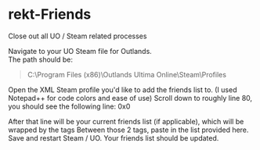 # rekt-Friends
Close out all UO / Steam related processes

Navigate to your UO Steam file for Outlands.  
The path should be:
> C:\Program Files (x86)\Outlands Ultima Online\Steam\Profiles

Open the XML Steam profile you'd like to add the friends list to. (I used Notepad++ for code colors and ease of use)
Scroll down to roughly line 80, you should see the following line:
  <data name="StaticFieldsMode">0x0</data>
  
After that line will be your current friends list (if applicable), which will be wrapped by the tags <friends> </friends>
Between those 2 tags, paste in the list provided here.
Save and restart Steam / UO.  Your friends list should be updated.
